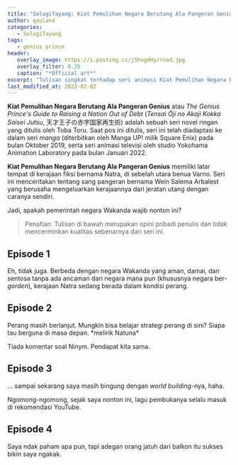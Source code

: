```yaml
---
title: "SelagiTayang: Kiat Pemulihan Negara Berutang Ala Pangeran Genius"
author: qauland
categories:
   - SelagiTayang
tags:
   - genius prince
header:
   overlay_image: https://i.postimg.cc/j5hxgdHy/rnod.jpg
   overlay_filter: 0.35
   caption: "*Official art*"
excerpt: "Tulisan singkat terhadap seri animasi Kiat Pemulihan Negara Berutang Ala Pangeran Genius."
last_modified_at: 2022-02-02
---
```


**Kiat Pemulihan Negara Berutang Ala Pangeran Genius** atau *The Genius Prince's Guide to Raising a Nation Out of Debt* (*Tensai Ōji no Akaji Kokka Saisei Jutsu*, 天才王子の赤字国家再生術) adalah sebuah seri novel ringan yang ditulis oleh Toba Toru. Saat pos ini ditulis, seri ini telah diadaptasi ke dalam seri *manga* (diterbitkan oleh Manga UP! milik Square Enix) pada bulan Oktober 2019, serta seri animasi televisi oleh studio Yokohama Animation Laboratory pada bulan Januari 2022.

**Kiat Pemulihan Negara Berutang Ala Pangeran Genius** memiliki latar tempat di kerajaan fiksi bernama Natra, di sebelah utara benua Varno. Seri ini menceritakan tentang sang pangeran bernama Wein Salema Arbalest yang berusaha mengeluarkan kerajaannya dari jeratan utang dengan caranya sendiri.

Jadi, apakah pemerintah negara Wakanda wajib nonton ini?

> Penafian: Tulisan di bawah merupakan opini pribadi penulis dan tidak mencerminkan kualitas sebenarnya dari seri ini.

## Episode 1

Eh, tidak juga. Berbeda dengan negara Wakanda yang aman, damai, dan sentosa tanpa ada ancaman dari negara mana pun (khususnya negara ber-*gorden*), kerajaan Natra sedang berada dalam kondisi perang.

## Episode 2

Perang masih berlanjut. Mungkin bisa belajar strategi perang di sini? Siapa tau berguna di masa depan.  \*melirik Natuna\*

Tiada komentar soal Ninym. Pendapat kita sama.

## Episode 3

... sampai sekarang saya masih bingung dengan *world building*-nya, haha.

Ngomong-ngomong, sejak saya nonton ini, lagu pembukanya selalu masuk di rekomendasi YouTube.

## Episode 4

Saya ndak paham apa pun, tapi adegan orang jatuh dari balkon itu sukses bikin saya ngakak.
